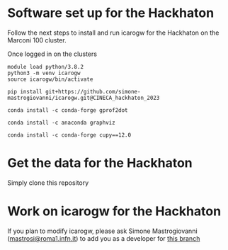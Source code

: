 # Software set up for the Hackhaton

Follow the next steps to install and run icarogw for the Hackhaton on the Marconi 100 cluster.

Once logged in on the clusters

```
module load python/3.8.2
python3 -m venv icarogw
source icarogw/bin/activate
```

```
pip install git+https://github.com/simone-mastrogiovanni/icarogw.git@CINECA_hackhaton_2023
```

```
conda install -c conda-forge gprof2dot
```

```
conda install -c anaconda graphviz
```

```
conda install -c conda-forge cupy==12.0
```

# Get the data for the Hackhaton

Simply clone this repository

# Work on icarogw for the Hackhaton

If you plan to modify icarogw, please ask Simone Mastrogiovanni (mastrosi@roma1.infn.it) to add you as a developer for [this branch](https://github.com/simone-mastrogiovanni/icarogw/tree/CINECA_hackhaton_2023)





